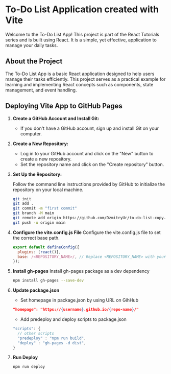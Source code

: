 # To-Do List Application created with Vite
Welcome to the To-Do List App! This project is part of the React Tutorials series and is built using React. It is a simple, yet effective, application to manage your daily tasks.

## About the Project
The To-Do List App is a basic React application designed to help users manage their tasks efficiently. This project serves as a practical example for learning and implementing React concepts such as components, state management, and event handling.

## Deploying Vite App to GitHub Pages

1.  **Create a GitHub Account and Install Git:**

    - If you don't have a GitHub account, sign up and install Git on your computer.

2.  **Create a New Repository:**

    - Log in to your GitHub account and click on the "New" button to create a new repository.
    - Set the repository name and click on the "Create repository" button.

3.  **Set Up the Repository:**

    Follow the command line instructions provided by GitHub to initialize the repository on your local machine.

    ```bash    
    git init
    git add .
    git commit -m "first commit"
    git branch -M main
    git remote add origin https://github.com/DzmitryUr/to-do-list-copy.git
    git push -u origin main
    ```

4.  **Configure the vite.config.js File**
    Configure the vite.config.js file to set the correct base path.

    ```javascript
    export default defineConfig({
      plugins: [react()],
      base: /<REPOSITORY_NAME>/, // Replace <REPOSITORY_NAME> with your GitHub repository name
    });
    ```

5.  **Install gh-pages**
    Install gh-pages package as a dev dependency

    ```bash
    npm install gh-pages --save-dev
    ```

6.  **Update package.json**

    - Set homepage in package.json by using URL on GihHub

    ```json
    "homepage": "https://{username}.github.io/{repo-name}/"
    ```

    - Add predeploy and deploy scripts to package.json

    ```javascript
    "scripts": {
      // other scripts
      "predeploy" : "npm run build",
      "deploy" : "gh-pages -d dist",
    }
    ```

7.  **Run Deploy**
    ```bash
    npm run deploy
    ```
